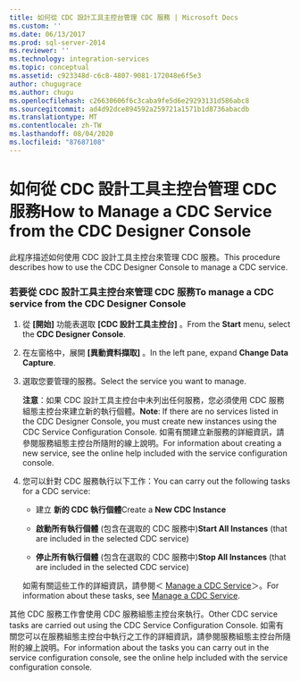 ```yaml
---
title: 如何從 CDC 設計工具主控台管理 CDC 服務 | Microsoft Docs
ms.custom: ''
ms.date: 06/13/2017
ms.prod: sql-server-2014
ms.reviewer: ''
ms.technology: integration-services
ms.topic: conceptual
ms.assetid: c923348d-c6c8-4807-9081-172048e6f5e3
author: chugugrace
ms.author: chugu
ms.openlocfilehash: c26630606f6c3caba9fe5d6e29293131d586abc8
ms.sourcegitcommit: ad4d92dce894592a259721a1571b1d8736abacdb
ms.translationtype: MT
ms.contentlocale: zh-TW
ms.lasthandoff: 08/04/2020
ms.locfileid: "87687108"
---
```

# <a name="how-to-manage-a-cdc-service-from-the-cdc-designer-console"></a><span data-ttu-id="a4b0c-102">如何從 CDC 設計工具主控台管理 CDC 服務</span><span class="sxs-lookup"><span data-stu-id="a4b0c-102">How to Manage a CDC Service from the CDC Designer Console</span></span>
  <span data-ttu-id="a4b0c-103">此程序描述如何使用 CDC 設計工具主控台來管理 CDC 服務。</span><span class="sxs-lookup"><span data-stu-id="a4b0c-103">This procedure describes how to use the CDC Designer Console to manage a CDC service.</span></span>  
  
### <a name="to-manage-a-cdc-service-from-the-cdc-designer-console"></a><span data-ttu-id="a4b0c-104">若要從 CDC 設計工具主控台來管理 CDC 服務</span><span class="sxs-lookup"><span data-stu-id="a4b0c-104">To manage a CDC service from the CDC Designer Console</span></span>  
  
1.  <span data-ttu-id="a4b0c-105">從 **[開始]** 功能表選取 **[CDC 設計工具主控台]** 。</span><span class="sxs-lookup"><span data-stu-id="a4b0c-105">From the **Start** menu, select the **CDC Designer Console**.</span></span>  
  
2.  <span data-ttu-id="a4b0c-106">在左窗格中，展開 **[異動資料擷取]** 。</span><span class="sxs-lookup"><span data-stu-id="a4b0c-106">In the left pane, expand **Change Data Capture**.</span></span>  
  
3.  <span data-ttu-id="a4b0c-107">選取您要管理的服務。</span><span class="sxs-lookup"><span data-stu-id="a4b0c-107">Select the service you want to manage.</span></span>  
  
     <span data-ttu-id="a4b0c-108">**注意**：如果 CDC 設計工具主控台中未列出任何服務，您必須使用 CDC 服務組態主控台來建立新的執行個體。</span><span class="sxs-lookup"><span data-stu-id="a4b0c-108">**Note**: If there are no services listed in the CDC Designer Console, you must create new instances using the CDC Service Configuration Console.</span></span> <span data-ttu-id="a4b0c-109">如需有關建立新服務的詳細資訊，請參閱服務組態主控台所隨附的線上說明。</span><span class="sxs-lookup"><span data-stu-id="a4b0c-109">For information about creating a new service, see the online help included with the service configuration console.</span></span>  
  
4.  <span data-ttu-id="a4b0c-110">您可以針對 CDC 服務執行以下工作：</span><span class="sxs-lookup"><span data-stu-id="a4b0c-110">You can carry out the following tasks for a CDC service:</span></span>  
  
    -   <span data-ttu-id="a4b0c-111">建立 **新的 CDC 執行個體**</span><span class="sxs-lookup"><span data-stu-id="a4b0c-111">Create a **New CDC Instance**</span></span>  
  
    -   <span data-ttu-id="a4b0c-112">**啟動所有執行個體** (包含在選取的 CDC 服務中)</span><span class="sxs-lookup"><span data-stu-id="a4b0c-112">**Start All Instances** (that are included in the selected CDC service)</span></span>  
  
    -   <span data-ttu-id="a4b0c-113">**停止所有執行個體** (包含在選取的 CDC 服務中)</span><span class="sxs-lookup"><span data-stu-id="a4b0c-113">**Stop All Instances** (that are included in the selected CDC service)</span></span>  
  
     <span data-ttu-id="a4b0c-114">如需有關這些工作的詳細資訊，請參閱＜ [Manage a CDC Service](manage-a-cdc-service.md)＞。</span><span class="sxs-lookup"><span data-stu-id="a4b0c-114">For information about these tasks, see [Manage a CDC Service](manage-a-cdc-service.md).</span></span>  
  
 <span data-ttu-id="a4b0c-115">其他 CDC 服務工作會使用 CDC 服務組態主控台來執行。</span><span class="sxs-lookup"><span data-stu-id="a4b0c-115">Other CDC service tasks are carried out using the CDC Service Configuration Console.</span></span> <span data-ttu-id="a4b0c-116">如需有關您可以在服務組態主控台中執行之工作的詳細資訊，請參閱服務組態主控台所隨附的線上說明。</span><span class="sxs-lookup"><span data-stu-id="a4b0c-116">For information about the tasks you can carry out in the service configuration console, see the online help included with the service configuration console.</span></span>  
  
  
